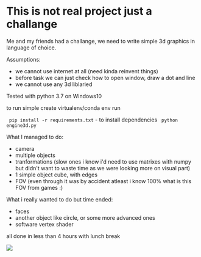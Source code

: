 # This is not real project just a challange

Me and my friends had a challange, we need to write simple 3d graphics in language of choice.

Assumptions:
 - we cannot use internet at all (need kinda reinvent things)
 - before task we can just check how to open window, draw a dot and line
 - we cannot use any 3d liblaried


Tested with python 3.7 on Windows10

to run simple create virtualenv/conda env
run 

` pip install -r requirements.txt` - to install dependencies
` python engine3d.py`

What I managed to do:
 - camera
 - multiple objects
 - tranformations (slow ones i know i'd need to use matrixes with numpy but didn't want to waste time as we were looking more on visual part)
 - 1 simple object cube, with edges
 - FOV (even through it was by accident atleast i know 100% what is this FOV from games :)

What i really wanted to do but time ended:
 - faces
 - another object like circle, or some more advanced ones
 - software vertex shader

 all done in less than 4 hours with lunch break


 ![](preview3d.gif)